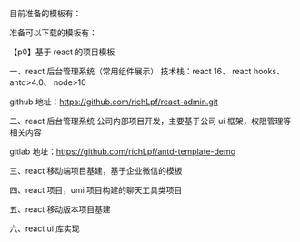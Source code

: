 目前准备的模板有：

准备可以下载的模板有：

【p0】基于 react 的项目模板

一、react 后台管理系统（常用组件展示）
技术栈：react 16、 react hooks、 antd>4.0、 node>10

github 地址：https://github.com/richLpf/react-admin.git

二、react 后台管理系统
公司内部项目开发，主要基于公司 ui 框架，权限管理等相关内容

gitlab 地址：https://github.com/richLpf/antd-template-demo

三、react 移动端项目基建，基于企业微信的模板

四、react 项目，umi 项目构建的聊天工具类项目

五、react 移动版本项目基建

六、react ui 库实现
